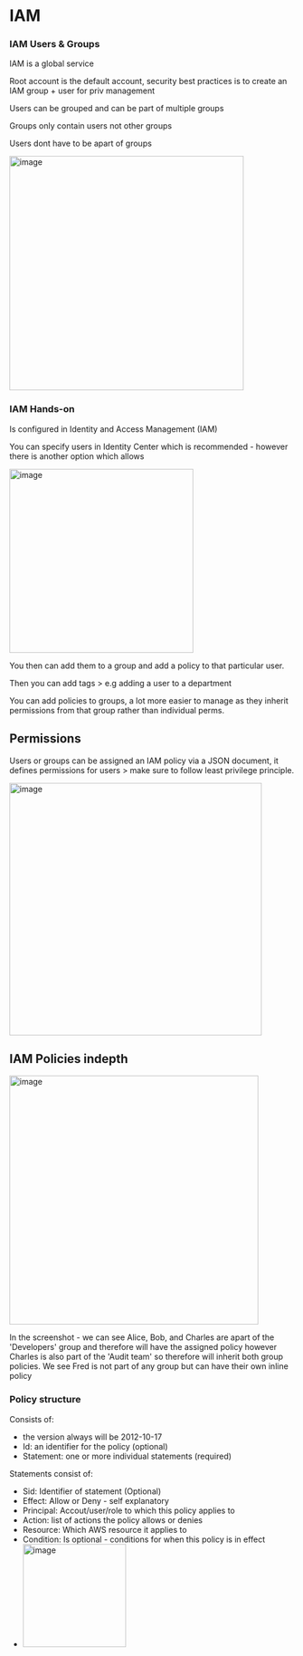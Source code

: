 # IAM

### IAM Users & Groups

IAM is a global service

Root account is the default account, security best practices is to create an IAM group + user for priv management

Users can be grouped and can be part of multiple groups

Groups only contain users not other groups

Users dont have to be apart of groups

<img width="414" alt="image" src="https://github.com/UpheldSmile/Virtual-Network/assets/49825639/6ad31eb7-8d51-4745-b79e-8a7fe898bb5f">

### IAM Hands-on

Is configured in Identity and Access Management (IAM)

You can specify users in Identity Center which is recommended - however there is another option which allows

<img width="325" alt="image" src="https://github.com/UpheldSmile/Virtual-Network/assets/49825639/da5c1b5a-f0e7-42a8-bdc5-7d99ec4e08e8">

You then can add them to a group and add a policy to that particular user.

Then you can add tags > e.g adding a user to a department

You can add policies to groups, a lot more easier to manage as they inherit permissions from that group rather than individual perms.

## Permissions

Users or groups can be assigned an IAM policy via a JSON document, it defines permissions for users > make sure to follow least privilege principle.

<img width="446" alt="image" src="https://github.com/UpheldSmile/Virtual-Network/assets/49825639/936d2a8f-7c40-45dd-970d-183b2ff94ca3">

## IAM Policies indepth

<img width="440" alt="image" src="https://github.com/UpheldSmile/Virtual-Network/assets/49825639/8d086bd6-ed1c-4e2f-a84b-33a7adba1c30">

In the screenshot - we can see Alice, Bob, and Charles are apart of the 'Developers' group and therefore will have the assigned policy however Charles is also part of the 'Audit team' so therefore will inherit both group policies. We see Fred is not part of any group but can have their own inline policy

### Policy structure

Consists of:
- the version always will be 2012-10-17
- Id: an identifier for the policy (optional)
- Statement: one or more individual statements (required)

Statements consist of:
- Sid: Identifier of statement (Optional)
- Effect: Allow or Deny - self explanatory
- Principal: Accout/user/role to which this policy applies to
- Action: list of actions the policy allows or denies
- Resource: Which AWS resource it applies to
- Condition: Is optional - conditions for when this policy is in effect
- <img width="182" alt="image" src="https://github.com/UpheldSmile/Virtual-Network/assets/49825639/920bbed3-655f-4f63-a139-49b824eaa0c8">


